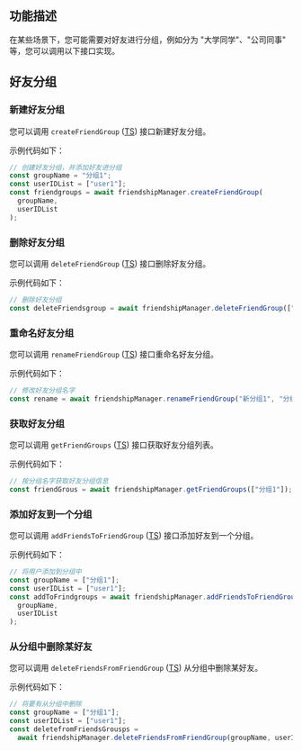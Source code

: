 ## 功能描述

在某些场景下，您可能需要对好友进行分组，例如分为 "大学同学"、"公司同事" 等，您可以调用以下接口实现。

## 好友分组

### 新建好友分组

您可以调用 `createFriendGroup` ([TS](https://comm.qq.com/im/doc/RN/en/Api/V2TIMFriendshipManager/createFriendGroup.html)) 接口新建好友分组。

示例代码如下：

```javascript
// 创建好友分组，并添加好友进分组
const groupName = "分组1";
const userIDList = ["user1"];
const friendgroups = await friendshipManager.createFriendGroup(
  groupName,
  userIDList
);
```

### 删除好友分组

您可以调用 `deleteFriendGroup` ([TS](https://comm.qq.com/im/doc/RN/en/Api/V2TIMFriendshipManager/deleteFriendGroup.html)) 接口删除好友分组。

示例代码如下：

```javascript
// 删除好友分组
const deleteFriendsgroup = await friendshipManager.deleteFriendGroup(["分组1"]);
```

### 重命名好友分组

您可以调用 `renameFriendGroup` ([TS](https://comm.qq.com/im/doc/RN/en/Api/V2TIMFriendshipManager/renameFriendGroup.html)) 接口重命名好友分组。

示例代码如下：

```javascript
// 修改好友分组名字
const rename = await friendshipManager.renameFriendGroup("新分组1", "分组1");
```

### 获取好友分组

您可以调用 `getFriendGroups` ([TS](https://comm.qq.com/im/doc/RN/en/Api/V2TIMFriendshipManager/getFriendGroups.html)) 接口获取好友分组列表。

示例代码如下：

```javascript
// 按分组名字获取好友分组信息
const friendGrous = await friendshipManager.getFriendGroups(["分组1"]);
```

### 添加好友到一个分组

您可以调用 `addFriendsToFriendGroup` ([TS](https://comm.qq.com/im/doc/RN/en/Api/V2TIMFriendshipManager/addFriendsToFriendGroup.html)) 接口添加好友到一个分组。

示例代码如下：

```javascript
// 将用户添加到分组中
const groupName = ["分组1"];
const userIDList = ["user1"];
const addToFrindgroups = await friendshipManager.addFriendsToFriendGroup(
  groupName,
  userIDList
);
```

### 从分组中删除某好友

您可以调用 `deleteFriendsFromFriendGroup` ([TS](https://comm.qq.com/im/doc/RN/en/Api/V2TIMFriendshipManager/deleteFriendsFromFriendGroup.html)) 从分组中删除某好友。

示例代码如下：

```javascript
// 将要有从分组中删除
const groupName = ["分组1"];
const userIDList = ["user1"];
const deletefromFriendsGrousps =
  await friendshipManager.deleteFriendsFromFriendGroup(groupName, userIDList);
```


